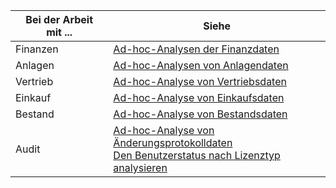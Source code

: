 | Bei der Arbeit mit ... | Siehe |
| ------------------- | --- |
| Finanzen             | [Ad-hoc-Analysen der Finanzdaten](../ad-hoc-analysis-finance.md) |
| Anlagen        | [Ad-hoc-Analysen von Anlagendaten](../ad-hoc-analysis-fa.md) |
| Vertrieb               | [Ad-hoc-Analyse von Vertriebsdaten](../ad-hoc-analysis-sales.md) |
| Einkauf          | [Ad-hoc-Analyse von Einkaufsdaten](../ad-hoc-analysis-purchasing.md) |
| Bestand           | [Ad-hoc-Analyse von Bestandsdaten](../ad-hoc-analysis-inventory.md) |
| Audit            | [Ad-hoc-Analyse von Änderungsprotokolldaten](../across-log-changes.md#analyze-data-in-the-change-log) <br> [Den Benutzerstatus nach Lizenztyp analysieren](../ui-how-users-permissions.md#analyze-user-status-by-license-type)
